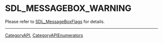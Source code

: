 # SDL_MESSAGEBOX_WARNING

Please refer to [SDL_MessageBoxFlags](SDL_MessageBoxFlags) for details.

----
[CategoryAPI](CategoryAPI), [CategoryAPIEnumerators](CategoryAPIEnumerators)


